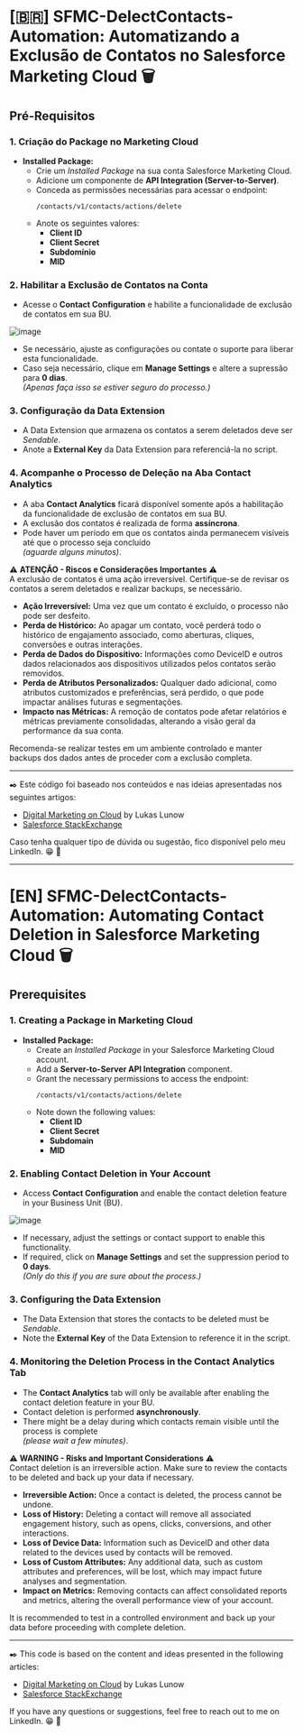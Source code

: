 # [🇧🇷] SFMC-DelectContacts-Automation: Automatizando a Exclusão de Contatos no Salesforce Marketing Cloud 🗑️

## Pré-Requisitos

### 1. Criação do Package no Marketing Cloud
- **Installed Package:**
  - Crie um *Installed Package* na sua conta Salesforce Marketing Cloud.
  - Adicione um componente de **API Integration (Server-to-Server)**.
  - Conceda as permissões necessárias para acessar o endpoint:
    ```
    /contacts/v1/contacts/actions/delete
    ```
  - Anote os seguintes valores:
    - **Client ID**
    - **Client Secret**
    - **Subdomínio**
    - **MID**

### 2. Habilitar a Exclusão de Contatos na Conta
- Acesse o **Contact Configuration** e habilite a funcionalidade de exclusão de contatos em sua BU.

![image](https://github.com/user-attachments/assets/559b44a4-f47d-4482-ac8b-d1081aa4411a)

- Se necessário, ajuste as configurações ou contate o suporte para liberar esta funcionalidade.
- Caso seja necessário, clique em **Manage Settings** e altere a supressão para **0 dias**.  
  _(Apenas faça isso se estiver seguro do processo.)_

### 3. Configuração da Data Extension
- A Data Extension que armazena os contatos a serem deletados deve ser _Sendable_.
- Anote a **External Key** da Data Extension para referenciá-la no script.

### 4. Acompanhe o Processo de Deleção na Aba **Contact Analytics**
- A aba **Contact Analytics** ficará disponível somente após a habilitação da funcionalidade de exclusão de contatos em sua BU.
- A exclusão dos contatos é realizada de forma **assíncrona**.
- Pode haver um período em que os contatos ainda permanecem visíveis até que o processo seja concluído  
  _(aguarde alguns minutos)_.

⚠️ **ATENÇÃO - Riscos e Considerações Importantes** ⚠️  
A exclusão de contatos é uma ação irreversível. Certifique-se de revisar os contatos a serem deletados e realizar backups, se necessário.

- **Ação Irreversível:** Uma vez que um contato é excluído, o processo não pode ser desfeito.
- **Perda de Histórico:** Ao apagar um contato, você perderá todo o histórico de engajamento associado, como aberturas, cliques, conversões e outras interações.
- **Perda de Dados do Dispositivo:** Informações como DeviceID e outros dados relacionados aos dispositivos utilizados pelos contatos serão removidos.
- **Perda de Atributos Personalizados:** Qualquer dado adicional, como atributos customizados e preferências, será perdido, o que pode impactar análises futuras e segmentações.
- **Impacto nas Métricas:** A remoção de contatos pode afetar relatórios e métricas previamente consolidadas, alterando a visão geral da performance da sua conta.

Recomenda-se realizar testes em um ambiente controlado e manter backups dos dados antes de proceder com a exclusão completa.

---

✒️ Este código foi baseado nos conteúdos e nas ideias apresentadas nos seguintes artigos:  
- [Digital Marketing on Cloud](https://digitalmarketingoncloud.com/salesforce-marketing-cloud/contact-deletion-in-marketing-cloud/) by Lukas Lunow  
- [Salesforce StackExchange](https://salesforce.stackexchange.com/questions/245799/trying-to-automate-contact-deletion-with-ssjs)  

Caso tenha qualquer tipo de dúvida ou sugestão, fico disponível pelo meu LinkedIn. 😁 🤙

---

# [EN] SFMC-DelectContacts-Automation: Automating Contact Deletion in Salesforce Marketing Cloud 🗑️

## Prerequisites

### 1. Creating a Package in Marketing Cloud
- **Installed Package:**
  - Create an *Installed Package* in your Salesforce Marketing Cloud account.
  - Add a **Server-to-Server API Integration** component.
  - Grant the necessary permissions to access the endpoint:
    ```
    /contacts/v1/contacts/actions/delete
    ```
  - Note down the following values:
    - **Client ID**
    - **Client Secret**
    - **Subdomain**
    - **MID**

### 2. Enabling Contact Deletion in Your Account
- Access **Contact Configuration** and enable the contact deletion feature in your Business Unit (BU).

![image](https://github.com/user-attachments/assets/559b44a4-f47d-4482-ac8b-d1081aa4411a)

- If necessary, adjust the settings or contact support to enable this functionality.
- If required, click on **Manage Settings** and set the suppression period to **0 days**.  
  _(Only do this if you are sure about the process.)_

### 3. Configuring the Data Extension
- The Data Extension that stores the contacts to be deleted must be _Sendable_.
- Note the **External Key** of the Data Extension to reference it in the script.

### 4. Monitoring the Deletion Process in the **Contact Analytics** Tab
- The **Contact Analytics** tab will only be available after enabling the contact deletion feature in your BU.
- Contact deletion is performed **asynchronously**.
- There might be a delay during which contacts remain visible until the process is complete  
  _(please wait a few minutes)_.

⚠️ **WARNING - Risks and Important Considerations** ⚠️  
Contact deletion is an irreversible action. Make sure to review the contacts to be deleted and back up your data if necessary.

- **Irreversible Action:** Once a contact is deleted, the process cannot be undone.
- **Loss of History:** Deleting a contact will remove all associated engagement history, such as opens, clicks, conversions, and other interactions.
- **Loss of Device Data:** Information such as DeviceID and other data related to the devices used by contacts will be removed.
- **Loss of Custom Attributes:** Any additional data, such as custom attributes and preferences, will be lost, which may impact future analyses and segmentation.
- **Impact on Metrics:** Removing contacts can affect consolidated reports and metrics, altering the overall performance view of your account.

It is recommended to test in a controlled environment and back up your data before proceeding with complete deletion.

---

✒️ This code is based on the content and ideas presented in the following articles:  
- [Digital Marketing on Cloud](https://digitalmarketingoncloud.com/salesforce-marketing-cloud/contact-deletion-in-marketing-cloud/) by Lukas Lunow  
- [Salesforce StackExchange](https://salesforce.stackexchange.com/questions/245799/trying-to-automate-contact-deletion-with-ssjs)

If you have any questions or suggestions, feel free to reach out to me on LinkedIn. 😁 🤙
